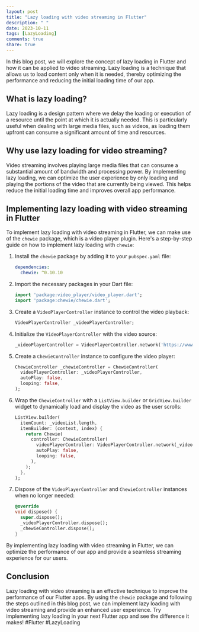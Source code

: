 ```yaml
---
layout: post
title: "Lazy loading with video streaming in Flutter"
description: " "
date: 2023-10-11
tags: [LazyLoading]
comments: true
share: true
---
```


In this blog post, we will explore the concept of lazy loading in Flutter and how it can be applied to video streaming. Lazy loading is a technique that allows us to load content only when it is needed, thereby optimizing the performance and reducing the initial loading time of our app.

## What is lazy loading?

Lazy loading is a design pattern where we delay the loading or execution of a resource until the point at which it is actually needed. This is particularly useful when dealing with large media files, such as videos, as loading them upfront can consume a significant amount of time and resources.

## Why use lazy loading for video streaming?

Video streaming involves playing large media files that can consume a substantial amount of bandwidth and processing power. By implementing lazy loading, we can optimize the user experience by only loading and playing the portions of the video that are currently being viewed. This helps reduce the initial loading time and improves overall app performance.

## Implementing lazy loading with video streaming in Flutter

To implement lazy loading with video streaming in Flutter, we can make use of the `chewie` package, which is a video player plugin. Here's a step-by-step guide on how to implement lazy loading with `chewie`:

1. Install the `chewie` package by adding it to your `pubspec.yaml` file:

   ```yaml
   dependencies:
     chewie: ^0.10.10
   ```

2. Import the necessary packages in your Dart file:

   ```dart
   import 'package:video_player/video_player.dart';
   import 'package:chewie/chewie.dart';
   ```

3. Create a `VideoPlayerController` instance to control the video playback:

   ```dart
   VideoPlayerController _videoPlayerController;
   ```

4. Initialize the `VideoPlayerController` with the video source:

   ```dart
   _videoPlayerController = VideoPlayerController.network('https://www.example.com/video.mp4');
   ```

5. Create a `ChewieController` instance to configure the video player:

   ```dart
   ChewieController _chewieController = ChewieController(
     videoPlayerController: _videoPlayerController,
     autoPlay: false,
     looping: false,
   );
   ```

6. Wrap the `ChewieController` with a `ListView.builder` or `GridView.builder` widget to dynamically load and display the video as the user scrolls:

   ```dart
   ListView.builder(
     itemCount: _videoList.length,
     itemBuilder: (context, index) {
       return Chewie(
         controller: ChewieController(
           videoPlayerController: VideoPlayerController.network(_videoList[index].url),
           autoPlay: false,
           looping: false,
         ),
       );
     },
   );
   ```

7. Dispose of the `VideoPlayerController` and `ChewieController` instances when no longer needed:

   ```dart
   @override
   void dispose() {
     super.dispose();
     _videoPlayerController.dispose();
     _chewieController.dispose();
   }
   ```

By implementing lazy loading with video streaming in Flutter, we can optimize the performance of our app and provide a seamless streaming experience for our users.

## Conclusion

Lazy loading with video streaming is an effective technique to improve the performance of our Flutter apps. By using the `chewie` package and following the steps outlined in this blog post, we can implement lazy loading with video streaming and provide an enhanced user experience. Try implementing lazy loading in your next Flutter app and see the difference it makes! #Flutter #LazyLoading